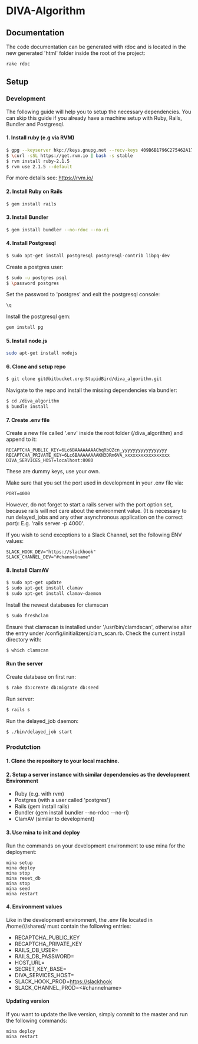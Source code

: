 # DIVA-Algorithm

## Documentation

The code documentation can be generated with rdoc and is located in the new generated 'html' folder inside the root of the project:

```
rake rdoc
```


## Setup

### Development

The following guide will help you to setup the necessary dependencies. You can skip this guide if you already have a machine setup with Ruby, Rails, Bundler and Postgresql.

#### 1. Install ruby (e.g via RVM)

```sh
$ gpg --keyserver hkp://keys.gnupg.net --recv-keys 409B6B1796C275462A1703113804BB82D39DC0E3
$ \curl -sSL https://get.rvm.io | bash -s stable
$ rvm install ruby-2.1.5
$ rvm use 2.1.5 --default
```
For more details see: https://rvm.io/

#### 2. Install Ruby on Rails
```sh
$ gem install rails
```

#### 3. Install Bundler
```sh
$ gem install bundler --no-rdoc --no-ri
```

#### 4. Install Postgresql
```sh
$ sudo apt-get install postgresql postgresql-contrib libpq-dev
```
Create a postgres user:
```sh
$ sudo -u postgres psql
$ \password postgres
```
Set the password to 'postgres' and exit the postgresql console:
```sh
\q
```
Install the postgresql gem:
```sh
gem install pg
```

#### 5. Install node.js
```sh
sudo apt-get install nodejs
```

#### 6. Clone and setup repo
```sh
$ git clone git@bitbucket.org:StupidBird/diva_algorithm.git
```
Navigate to the repo and install the missing dependencies via bundler:
```sh
$ cd /diva_algorithm
$ bundle install
```

#### 7. Create .env file
Create a new file called '.env' inside the root folder (/diva_algorithm) and append to it:
```
RECAPTCHA_PUBLIC_KEY=6Lc6BAAAAAAAAChqRbQZcn_yyyyyyyyyyyyyyyyy
RECAPTCHA_PRIVATE_KEY=6Lc6BAAAAAAAAKN3DRm6VA_xxxxxxxxxxxxxxxxx
DIVA_SERVICES_HOST=localhost:8080
```
These are dummy keys, use your own.

Make sure that you set the port used in development in your .env file via:
```
PORT=4000
```
However, do not forget to start a rails server with the port option set, because rails will not care about the environment value. (It is necessary to run delayed_jobs and any other asynchronous application on the correct port): E.g. 'rails server -p 4000'.

If you wish to send exceptions to a Slack Channel, set the following ENV values:

```
SLACK_HOOK_DEV="https://slackhook"
SLACK_CHANNEL_DEV="#channelname"
```

#### 8. Install ClamAV
```sh
$ sudo apt-get update
$ sudo apt-get install clamav
$ sudo apt-get install clamav-daemon
```

Install the newest databases for clamscan
```sh
$ sudo freshclam
```

Ensure that clamscan is installed under '/usr/bin/clamdscan', otherwise alter the entry under /config/initializers/clam_scan.rb. Check the current install directory with:
```sh
$ which clamscan
```

#### Run the server

Create database on first run:
```sh
$ rake db:create db:migrate db:seed
```

Run server:
```sh
$ rails s
```

Run the delayed_job daemon:
```sh
$ ./bin/delayed_job start
```


### Produtction

#### 1. Clone the repository to your local machine.

#### 2. Setup a server instance with similar dependencies as the development Environment

* Ruby (e.g. with rvm)
* Postgres (with a user called 'postgres')
* Rails (gem install rails)
* Bundler (gem install bundler --no-rdoc --no-ri)
* ClamAV (similar to development)

#### 3. Use mina to init and deploy

Run the commands on your development environment to use mina for the deployment:

```
mina setup
mina deploy
mina stop
mina reset_db
mina stop
mina seed
mina restart
```

#### 4. Environment values

Like in the development enviromnent, the .env file located in /home/<user>/<app>/shared/ must contain the following entries:

* RECAPTCHA_PUBLIC_KEY
* RECAPTCHA_PRIVATE_KEY
* RAILS_DB_USER=<pg username>
* RAILS_DB_PASSWORD=<pg password>
* HOST_URL=<server url>
* SECRET_KEY_BASE=<new generated secret key>
* DIVA_SERVICES_HOST=<url of DIVAServices>
* SLACK_HOOK_PROD=<https://slackhook>
* SLACK_CHANNEL_PROD=<#channelname>

#### Updating version

If you want to update the live version, simply commit to the master and run the following commands:

```
mina deploy
mina restart
```

